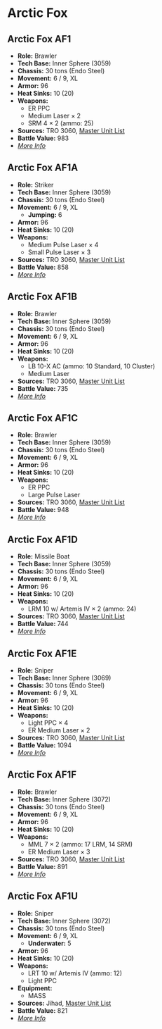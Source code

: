# Arctic Fox
## Arctic Fox AF1
- **Role:** Brawler
- **Tech Base:** Inner Sphere (3059)
- **Chassis:** 30 tons (Endo Steel)
- **Movement:** 6 / 9, XL
- **Armor:** 96
- **Heat Sinks:** 10 (20)
- **Weapons:**
  - ER PPC
  - Medium Laser × 2
  - SRM 4 × 2 (ammo: 25)
- **Sources:** TRO 3060, [Master Unit List](http://masterunitlist.info/Unit/Details/91/arctic-fox-af1)
- **Battle Value:** 983
- [*More Info*](arctic_fox/arctic_fox_af1.md)

## Arctic Fox AF1A
- **Role:** Striker
- **Tech Base:** Inner Sphere (3059)
- **Chassis:** 30 tons (Endo Steel)
- **Movement:** 6 / 9, XL
  - **Jumping:** 6
- **Armor:** 96
- **Heat Sinks:** 10 (20)
- **Weapons:**
  - Medium Pulse Laser × 4
  - Small Pulse Laser × 3
- **Sources:** TRO 3060, [Master Unit List](http://masterunitlist.info/Unit/Details/92/arctic-fox-af1a)
- **Battle Value:** 858
- [*More Info*](arctic_fox/arctic_fox_af1a.md)

## Arctic Fox AF1B
- **Role:** Brawler
- **Tech Base:** Inner Sphere (3059)
- **Chassis:** 30 tons (Endo Steel)
- **Movement:** 6 / 9, XL
- **Armor:** 96
- **Heat Sinks:** 10 (20)
- **Weapons:**
  - LB 10-X AC (ammo: 10 Standard, 10 Cluster)
  - Medium Laser
- **Sources:** TRO 3060, [Master Unit List](http://masterunitlist.info/Unit/Details/93/arctic-fox-af1b)
- **Battle Value:** 735
- [*More Info*](arctic_fox/arctic_fox_af1b.md)

## Arctic Fox AF1C
- **Role:** Brawler
- **Tech Base:** Inner Sphere (3059)
- **Chassis:** 30 tons (Endo Steel)
- **Movement:** 6 / 9, XL
- **Armor:** 96
- **Heat Sinks:** 10 (20)
- **Weapons:**
  - ER PPC
  - Large Pulse Laser
- **Sources:** TRO 3060, [Master Unit List](http://masterunitlist.info/Unit/Details/94/arctic-fox-af1c)
- **Battle Value:** 948
- [*More Info*](arctic_fox/arctic_fox_af1c.md)

## Arctic Fox AF1D
- **Role:** Missile Boat
- **Tech Base:** Inner Sphere (3059)
- **Chassis:** 30 tons (Endo Steel)
- **Movement:** 6 / 9, XL
- **Armor:** 96
- **Heat Sinks:** 10 (20)
- **Weapons:**
  - LRM 10 w/ Artemis IV × 2 (ammo: 24)
- **Sources:** TRO 3060, [Master Unit List](http://masterunitlist.info/Unit/Details/95/arctic-fox-af1d)
- **Battle Value:** 744
- [*More Info*](arctic_fox/arctic_fox_af1d.md)

## Arctic Fox AF1E
- **Role:** Sniper
- **Tech Base:** Inner Sphere (3069)
- **Chassis:** 30 tons (Endo Steel)
- **Movement:** 6 / 9, XL
- **Armor:** 96
- **Heat Sinks:** 10 (20)
- **Weapons:**
  - Light PPC × 4
  - ER Medium Laser × 2
- **Sources:** TRO 3060, [Master Unit List](http://masterunitlist.info/Unit/Details/96/arctic-fox-af1e)
- **Battle Value:** 1094
- [*More Info*](arctic_fox/arctic_fox_af1e.md)

## Arctic Fox AF1F
- **Role:** Brawler
- **Tech Base:** Inner Sphere (3072)
- **Chassis:** 30 tons (Endo Steel)
- **Movement:** 6 / 9, XL
- **Armor:** 96
- **Heat Sinks:** 10 (20)
- **Weapons:**
  - MML 7 × 2 (ammo: 17 LRM, 14 SRM)
  - ER Medium Laser × 3
- **Sources:** TRO 3060, [Master Unit List](http://masterunitlist.info/Unit/Details/97/arctic-fox-af1f)
- **Battle Value:** 891
- [*More Info*](arctic_fox/arctic_fox_af1f.md)

## Arctic Fox AF1U
- **Role:** Sniper
- **Tech Base:** Inner Sphere (3072)
- **Chassis:** 30 tons (Endo Steel)
- **Movement:** 6 / 9, XL
  - **Underwater:** 5
- **Armor:** 96
- **Heat Sinks:** 10 (20)
- **Weapons:**
  - LRT 10 w/ Artemis IV (ammo: 12)
  - Light PPC
- **Equipment:**
  - MASS
- **Sources:** Jihad, [Master Unit List](http://masterunitlist.info/Unit/Details/98/arctic-fox-af1u)
- **Battle Value:** 821
- [*More Info*](arctic_fox/arctic_fox_af1u.md)

